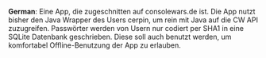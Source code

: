 **German**:
Eine App, die zugeschnitten auf consolewars.de ist.
Die App nutzt bisher den Java Wrapper des Users cerpin, um rein mit Java auf die CW API zuzugreifen.
Passwörter werden von Usern nur codiert per SHA1 in eine SQLite Datenbank geschrieben. Diese soll auch benutzt werden, um komfortabel Offline-Benutzung der App zu erlauben.